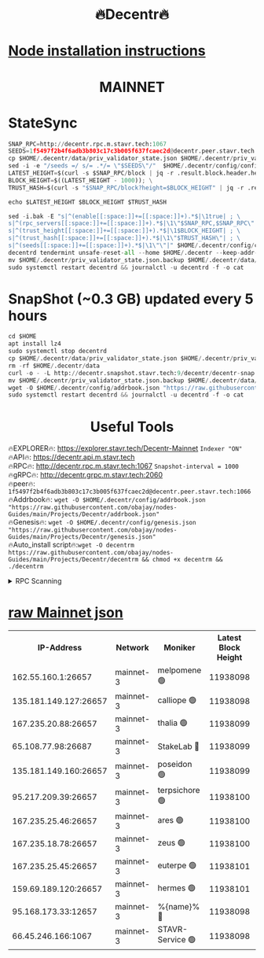 <h1 align="center"> 🔥Decentr🔥</h1>

[Node installation instructions](https://github.com/obajay/nodes-Guides/tree/main/Projects/Decentr)
=
<h1 align="center"> MAINNET</h1>

# StateSync
```python
SNAP_RPC=http://decentr.rpc.m.stavr.tech:1067
SEEDS=1f5497f2b4f6adb3b803c17c3b005f637fcaec2d@decentr.peer.stavr.tech:1066
cp $HOME/.decentr/data/priv_validator_state.json $HOME/.decentr/priv_validator_state.json.backup
sed -i -e "/seeds =/ s/= .*/= \"$SEEDS\"/"  $HOME/.decentr/config/config.toml
LATEST_HEIGHT=$(curl -s $SNAP_RPC/block | jq -r .result.block.header.height); \
BLOCK_HEIGHT=$((LATEST_HEIGHT - 1000)); \
TRUST_HASH=$(curl -s "$SNAP_RPC/block?height=$BLOCK_HEIGHT" | jq -r .result.block_id.hash)

echo $LATEST_HEIGHT $BLOCK_HEIGHT $TRUST_HASH

sed -i.bak -E "s|^(enable[[:space:]]+=[[:space:]]+).*$|\1true| ; \
s|^(rpc_servers[[:space:]]+=[[:space:]]+).*$|\1\"$SNAP_RPC,$SNAP_RPC\"| ; \
s|^(trust_height[[:space:]]+=[[:space:]]+).*$|\1$BLOCK_HEIGHT| ; \
s|^(trust_hash[[:space:]]+=[[:space:]]+).*$|\1\"$TRUST_HASH\"| ; \
s|^(seeds[[:space:]]+=[[:space:]]+).*$|\1\"\"|" $HOME/.decentr/config/config.toml
decentrd tendermint unsafe-reset-all --home $HOME/.decentr --keep-addr-book
mv $HOME/.decentr/priv_validator_state.json.backup $HOME/.decentr/data/priv_validator_state.json
sudo systemctl restart decentrd && journalctl -u decentrd -f -o cat
```
# SnapShot (~0.3 GB) updated every 5 hours
```python
cd $HOME
apt install lz4
sudo systemctl stop decentrd
cp $HOME/.decentr/data/priv_validator_state.json $HOME/.decentr/priv_validator_state.json.backup
rm -rf $HOME/.decentr/data
curl -o - -L http://decentr.snapshot.stavr.tech:9/decentr/decentr-snap.tar.lz4 | lz4 -c -d - | tar -x -C $HOME/.decentr --strip-components 2
mv $HOME/.decentr/priv_validator_state.json.backup $HOME/.decentr/data/priv_validator_state.json
wget -O $HOME/.decentr/config/addrbook.json "https://raw.githubusercontent.com/obajay/nodes-Guides/main/Projects/Decentr/addrbook.json"
sudo systemctl restart decentrd && journalctl -u decentrd -f -o cat
```

 <h1 align="center"> Useful Tools</h1>

🔥EXPLORER🔥:     https://explorer.stavr.tech/Decentr-Mainnet        `Indexer "ON"` \
🔥API🔥:          https://decentr.api.m.stavr.tech \
🔥RPC🔥:          http://decentr.rpc.m.stavr.tech:1067              `Snapshot-interval = 1000` \
🔥gRPC🔥:         http://decentr.grpc.m.stavr.tech:2060 \
🔥peer🔥:         `1f5497f2b4f6adb3b803c17c3b005f637fcaec2d@decentr.peer.stavr.tech:1066` \
🔥Addrbook🔥:  `wget -O $HOME/.decentr/config/addrbook.json "https://raw.githubusercontent.com/obajay/nodes-Guides/main/Projects/Decentr/addrbook.json"` \
🔥Genesis🔥:  `wget -O $HOME/.decentr/config/genesis.json "https://raw.githubusercontent.com/obajay/nodes-Guides/main/Projects/Decentr/genesis.json"` \
🔥Auto_install script🔥:`wget -O decentrm https://raw.githubusercontent.com/obajay/nodes-Guides/main/Projects/Decentr/decentrm && chmod +x decentrm && ./decentrm`

<details>
<summary>RPC Scanning</summary>

<h2 align="center"> We scan nodes in real time every 4 hours. And we provide the final result of RPC endpoints.
We cannot influence the operation of these nodes in any way. </h2>


```python
If Voting Power is higher than 0 --> then the Node is a validator of the network and may be subject to attack and be a potential threat to the chain.
```
```python
We marked such validators with a red symbol
```

</details>

[raw Mainnet json](https://rpc-check.decentrm.stavr.tech/decentrm/rpc-decentrm-result.json)
=



<table><tr><th>IP-Address</th><th>Network</th><th>Moniker</th><th>Latest Block Height</th><th>Earliest Block Height</th><th>Catching Up</th><th>Tx Index</th><th>Voting Power</th><th>Scan Time</th></tr><tr><td>162.55.160.1:26657</td><td>mainnet-3</td><td>melpomene 🟢</td><td>11938098</td><td>1688950</td><td>False</td><td>on</td><td>0</td><td>2023-12-12T21:36:53.444080431UTC</td></tr><tr><td>135.181.149.127:26657</td><td>mainnet-3</td><td>calliope 🟢</td><td>11938098</td><td>1688950</td><td>False</td><td>on</td><td>0</td><td>2023-12-12T21:36:53.816944948UTC</td></tr><tr><td>167.235.20.88:26657</td><td>mainnet-3</td><td>thalia 🟢</td><td>11938099</td><td>1688950</td><td>False</td><td>on</td><td>0</td><td>2023-12-12T21:36:59.608414576UTC</td></tr><tr><td>65.108.77.98:26687</td><td>mainnet-3</td><td>StakeLab 🔴</td><td>11938099</td><td>1688950</td><td>False</td><td>on</td><td>5272713</td><td>2023-12-12T21:36:59.969504882UTC</td></tr><tr><td>135.181.149.160:26657</td><td>mainnet-3</td><td>poseidon 🟢</td><td>11938099</td><td>1688950</td><td>False</td><td>on</td><td>0</td><td>2023-12-12T21:37:02.583554623UTC</td></tr><tr><td>95.217.209.39:26657</td><td>mainnet-3</td><td>terpsichore 🟢</td><td>11938100</td><td>1688950</td><td>False</td><td>on</td><td>0</td><td>2023-12-12T21:37:07.157807105UTC</td></tr><tr><td>167.235.25.46:26657</td><td>mainnet-3</td><td>ares 🟢</td><td>11938100</td><td>1688950</td><td>False</td><td>on</td><td>0</td><td>2023-12-12T21:37:09.489463102UTC</td></tr><tr><td>167.235.18.78:26657</td><td>mainnet-3</td><td>zeus 🟢</td><td>11938100</td><td>1688950</td><td>False</td><td>on</td><td>0</td><td>2023-12-12T21:37:09.703855448UTC</td></tr><tr><td>167.235.25.45:26657</td><td>mainnet-3</td><td>euterpe 🟢</td><td>11938101</td><td>1688950</td><td>False</td><td>on</td><td>0</td><td>2023-12-12T21:37:12.035714898UTC</td></tr><tr><td>159.69.189.120:26657</td><td>mainnet-3</td><td>hermes 🟢</td><td>11938101</td><td>1688950</td><td>False</td><td>on</td><td>0</td><td>2023-12-12T21:37:12.271973492UTC</td></tr><tr><td>95.168.173.33:12657</td><td>mainnet-3</td><td>%{name}% 🔴</td><td>11938098</td><td>8964001</td><td>False</td><td>on</td><td>4161929</td><td>2023-12-12T21:36:55.007085113UTC</td></tr><tr><td>66.45.246.166:1067</td><td>mainnet-3</td><td>STAVR-Service 🟢</td><td>11938098</td><td>11937001</td><td>False</td><td>on</td><td>0</td><td>2023-12-12T21:36:54.448813448UTC</td></tr></table>